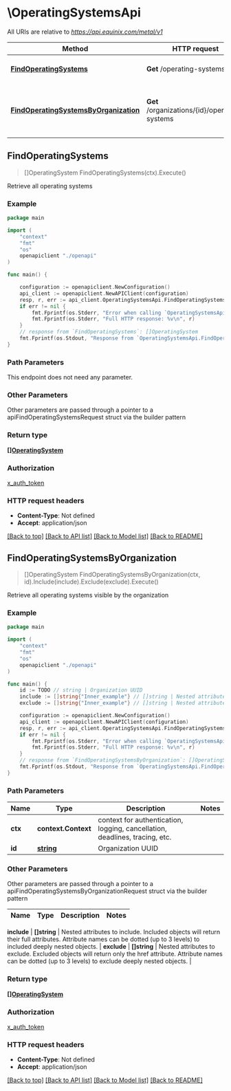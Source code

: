 # \OperatingSystemsApi

All URIs are relative to *https://api.equinix.com/metal/v1*

Method | HTTP request | Description
------------- | ------------- | -------------
[**FindOperatingSystems**](OperatingSystemsApi.md#FindOperatingSystems) | **Get** /operating-systems | Retrieve all operating systems
[**FindOperatingSystemsByOrganization**](OperatingSystemsApi.md#FindOperatingSystemsByOrganization) | **Get** /organizations/{id}/operating-systems | Retrieve all operating systems visible by the organization



## FindOperatingSystems

> []OperatingSystem FindOperatingSystems(ctx).Execute()

Retrieve all operating systems



### Example

```go
package main

import (
    "context"
    "fmt"
    "os"
    openapiclient "./openapi"
)

func main() {

    configuration := openapiclient.NewConfiguration()
    api_client := openapiclient.NewAPIClient(configuration)
    resp, r, err := api_client.OperatingSystemsApi.FindOperatingSystems(context.Background()).Execute()
    if err != nil {
        fmt.Fprintf(os.Stderr, "Error when calling `OperatingSystemsApi.FindOperatingSystems``: %v\n", err)
        fmt.Fprintf(os.Stderr, "Full HTTP response: %v\n", r)
    }
    // response from `FindOperatingSystems`: []OperatingSystem
    fmt.Fprintf(os.Stdout, "Response from `OperatingSystemsApi.FindOperatingSystems`: %v\n", resp)
}
```

### Path Parameters

This endpoint does not need any parameter.

### Other Parameters

Other parameters are passed through a pointer to a apiFindOperatingSystemsRequest struct via the builder pattern


### Return type

[**[]OperatingSystem**](OperatingSystem.md)

### Authorization

[x_auth_token](../README.md#x_auth_token)

### HTTP request headers

- **Content-Type**: Not defined
- **Accept**: application/json

[[Back to top]](#) [[Back to API list]](../README.md#documentation-for-api-endpoints)
[[Back to Model list]](../README.md#documentation-for-models)
[[Back to README]](../README.md)


## FindOperatingSystemsByOrganization

> []OperatingSystem FindOperatingSystemsByOrganization(ctx, id).Include(include).Exclude(exclude).Execute()

Retrieve all operating systems visible by the organization



### Example

```go
package main

import (
    "context"
    "fmt"
    "os"
    openapiclient "./openapi"
)

func main() {
    id := TODO // string | Organization UUID
    include := []string{"Inner_example"} // []string | Nested attributes to include. Included objects will return their full attributes. Attribute names can be dotted (up to 3 levels) to included deeply nested objects. (optional)
    exclude := []string{"Inner_example"} // []string | Nested attributes to exclude. Excluded objects will return only the href attribute. Attribute names can be dotted (up to 3 levels) to exclude deeply nested objects. (optional)

    configuration := openapiclient.NewConfiguration()
    api_client := openapiclient.NewAPIClient(configuration)
    resp, r, err := api_client.OperatingSystemsApi.FindOperatingSystemsByOrganization(context.Background(), id).Include(include).Exclude(exclude).Execute()
    if err != nil {
        fmt.Fprintf(os.Stderr, "Error when calling `OperatingSystemsApi.FindOperatingSystemsByOrganization``: %v\n", err)
        fmt.Fprintf(os.Stderr, "Full HTTP response: %v\n", r)
    }
    // response from `FindOperatingSystemsByOrganization`: []OperatingSystem
    fmt.Fprintf(os.Stdout, "Response from `OperatingSystemsApi.FindOperatingSystemsByOrganization`: %v\n", resp)
}
```

### Path Parameters


Name | Type | Description  | Notes
------------- | ------------- | ------------- | -------------
**ctx** | **context.Context** | context for authentication, logging, cancellation, deadlines, tracing, etc.
**id** | [**string**](.md) | Organization UUID | 

### Other Parameters

Other parameters are passed through a pointer to a apiFindOperatingSystemsByOrganizationRequest struct via the builder pattern


Name | Type | Description  | Notes
------------- | ------------- | ------------- | -------------

 **include** | **[]string** | Nested attributes to include. Included objects will return their full attributes. Attribute names can be dotted (up to 3 levels) to included deeply nested objects. | 
 **exclude** | **[]string** | Nested attributes to exclude. Excluded objects will return only the href attribute. Attribute names can be dotted (up to 3 levels) to exclude deeply nested objects. | 

### Return type

[**[]OperatingSystem**](OperatingSystem.md)

### Authorization

[x_auth_token](../README.md#x_auth_token)

### HTTP request headers

- **Content-Type**: Not defined
- **Accept**: application/json

[[Back to top]](#) [[Back to API list]](../README.md#documentation-for-api-endpoints)
[[Back to Model list]](../README.md#documentation-for-models)
[[Back to README]](../README.md)

